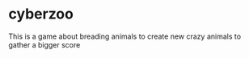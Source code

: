 # cyberzoo
This is a game about breading animals to create new crazy animals to gather a bigger score
